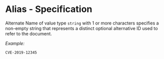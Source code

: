 # Alias - Specification

Alternate Name of value type `string` with 1 or more characters specifies a non-empty string that represents a distinct
optional alternative ID used to refer to the document.

*Example:*

```
CVE-2019-12345
```

